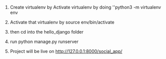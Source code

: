 1. Create virtualenv by Activate virtualenv by doing '<addr>'python3 -m virtualenv env

2. Activate that virtualenv by source env/bin/activate
3. then cd into the hello_django folder
4. run  python manage.py runserver

5. Project will be live on http://127.0.0.1:8000/social_app/

